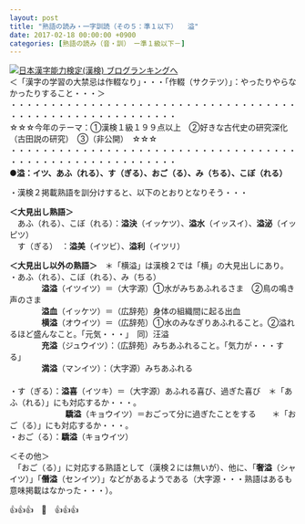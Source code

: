 ```yaml
---
layout: post
title: "熟語の読み・一字訓読（その５：準１以下）　　溢"
date: 2017-02-18 00:00:00 +0900
categories: [熟語の読み（音・訓）　ー準１級以下－]
---
```


[![](/syuusyuu9701/assets/images/熟語の読み・一字訓読（その５：準１以下）-溢-br_c_3028_1.gif)](http://blog.with2.net/link.php?1659096:3028 "日本漢字能力検定(漢検) ブログランキングへ")[日本漢字能力検定(漢検) ブログランキングへ](http://blog.with2.net/link.php?1659096:3028)  
＜「漢字の学習の大禁忌は作輟なり」・・・「作輟（サクテツ）」：やったりやらなかったりすること・・・＞  
・・・・・・・・・・・・・・・・・・・・・・・・・・・・・・・・・・・・・・・・・・・・・・・・・・・・・・・・・  
☆☆☆今年のテーマ：①漢検１級１９９点以上　②好きな古代史の研究深化（古田説の研究）　③（非公開）　☆☆☆　　  
・・・・・・・・・・・・・・・・・・・・・・・・・・・・・・・・・・・・・・・・・・・・・・・・・・・・・・・・・  
**●溢：イツ、あふ（れる）、す（ぎる）、おご（る）、み（ちる）、こぼ（れる）**  
  
・漢検２掲載熟語を訓分けすると、以下のとおりとなりそう・・・  
  
**＜大見出し熟語＞**  
　あふ（れる）、こぼ（れる）：**溢決**（イッケツ）、**溢水**（イッスイ）、**溢泌**（イッピツ）  
　す（ぎる）　：**溢美**（イツビ）、**溢利**（イツリ）  
  
**＜大見出し以外の熟語＞**　＊「横溢」は漢検２では「横」の大見出しにあり。  
・あふ（れる）、こぼ（れる）、み（ちる）  
　　　　**溢溢**（イツイツ）＝（大字源）①水がみちあふれるさま　②鳥の鳴き声のさま　  
　　　　**溢血**（イッケツ）＝（広辞苑）身体の組織間に起る出血  
　　　　**横溢**（オウイツ）＝（広辞苑）①水のみなぎりあふれること。②溢れるほど盛んなこと。「元気・・・」　同）汪溢  
　　　　**充溢**（ジュウイツ）：（広辞苑）みちあふれること。「気力が・・・する」  
　　　　**満溢**（マンイツ）：（大字源）みちあふれる  
　  
・す（ぎる）：**溢喜**（イツキ）＝（大字源）あふれる喜び、過ぎた喜び　＊「あふ（れる）」にも対応するか・・・。  
　　　　　　　**驕溢**（キョウイツ）＝おごって分に過ぎたことをする　　＊「おご（る）」にも対応するか・・・。  
・おご（る）：**驕溢**（キョウイツ）  
  
＜その他＞  
　「おご（る）」に対応する熟語として（漢検２には無いが）、他に、「**奢溢**（シャイツ）」「**僭溢**（センイツ）」などがあるようである（大字源・・・熟語はあるも意味掲載はなかった・・・）。  
  
👍👍👍　🐔　👍👍👍  